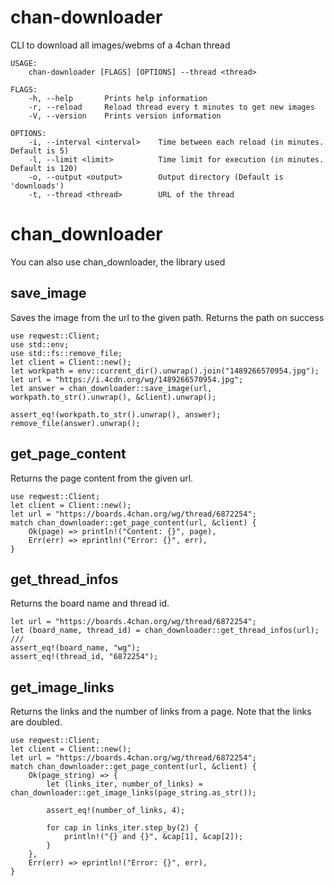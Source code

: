 chan-downloader
===============

CLI to download all images/webms of a 4chan thread

```
USAGE:
    chan-downloader [FLAGS] [OPTIONS] --thread <thread>

FLAGS:
    -h, --help       Prints help information
    -r, --reload     Reload thread every t minutes to get new images
    -V, --version    Prints version information

OPTIONS:
    -i, --interval <interval>    Time between each reload (in minutes. Default is 5)
    -l, --limit <limit>          Time limit for execution (in minutes. Default is 120)
    -o, --output <output>        Output directory (Default is 'downloads')
    -t, --thread <thread>        URL of the thread
```

chan_downloader
===============
You can also use chan_downloader, the library used

## save_image
Saves the image from the url to the given path. Returns the path on success
```
use reqwest::Client;
use std::env;
use std::fs::remove_file;
let client = Client::new();
let workpath = env::current_dir().unwrap().join("1489266570954.jpg");
let url = "https://i.4cdn.org/wg/1489266570954.jpg";
let answer = chan_downloader::save_image(url, workpath.to_str().unwrap(), &client).unwrap();

assert_eq!(workpath.to_str().unwrap(), answer);
remove_file(answer).unwrap();
```

## get_page_content
Returns the page content from the given url.
```
use reqwest::Client;
let client = Client::new();
let url = "https://boards.4chan.org/wg/thread/6872254";
match chan_downloader::get_page_content(url, &client) {
    Ok(page) => println!("Content: {}", page),
    Err(err) => eprintln!("Error: {}", err),
}
```

## get_thread_infos
Returns the board name and thread id.
```
let url = "https://boards.4chan.org/wg/thread/6872254";
let (board_name, thread_id) = chan_downloader::get_thread_infos(url);
///
assert_eq!(board_name, "wg");
assert_eq!(thread_id, "6872254");
```

## get_image_links
Returns the links and the number of links from a page. Note that the links are doubled.
```
use reqwest::Client;
let client = Client::new();
let url = "https://boards.4chan.org/wg/thread/6872254";
match chan_downloader::get_page_content(url, &client) {
    Ok(page_string) => {
        let (links_iter, number_of_links) = chan_downloader::get_image_links(page_string.as_str());

        assert_eq!(number_of_links, 4);

        for cap in links_iter.step_by(2) {
            println!("{} and {}", &cap[1], &cap[2]);
        }
    },
    Err(err) => eprintln!("Error: {}", err),
}
```
